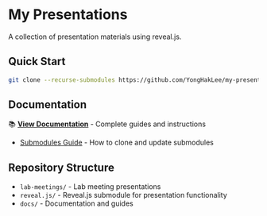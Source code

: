 # My Presentations

A collection of presentation materials using reveal.js.

## Quick Start

```bash
git clone --recurse-submodules https://github.com/YongHakLee/my-presentations.git
```

## Documentation

📚 **[View Documentation](docs/)** - Complete guides and instructions

- [Submodules Guide](docs/submodules.md) - How to clone and update submodules

## Repository Structure

- `lab-meetings/` - Lab meeting presentations
- `reveal.js/` - Reveal.js submodule for presentation functionality
- `docs/` - Documentation and guides